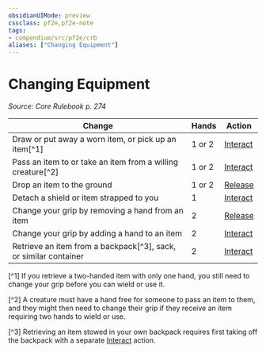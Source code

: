 ```yaml
---
obsidianUIMode: preview
cssclass: pf2e,pf2e-note
tags:
- compendium/src/pf2e/crb
aliases: ["Changing Equipment"]
---
```

# Changing Equipment  
*Source: Core Rulebook p. 274*  

| Change | Hands | Action |
|--------|-------|--------|
| Draw or put away a worn item, or pick up an item[^1] | 1 or 2 | [Interact](interact.md) |
| Pass an item to or take an item from a willing creature[^2] | 1 or 2 | [Interact](interact.md) |
| Drop an item to the ground | 1 or 2 | [Release](release.md) |
| Detach a shield or item strapped to you | 1 | [Interact](interact.md) |
| Change your grip by removing a hand from an item | 2 | [Release](release.md) |
| Change your grip by adding a hand to an item | 2 | [Interact](interact.md) |
| Retrieve an item from a backpack[^3], sack, or similar container | 2 | [Interact](interact.md) |

[^1] If you retrieve a two-handed item with only one hand, you still need to change your grip before you can wield or use it.

[^2] A creature must have a hand free for someone to pass an item to them, and they might then need to change their grip if they receive an item requiring two hands to wield or use.

[^3] Retrieving an item stowed in your own backpack requires first taking off the backpack with a separate [Interact](interact.md) action.